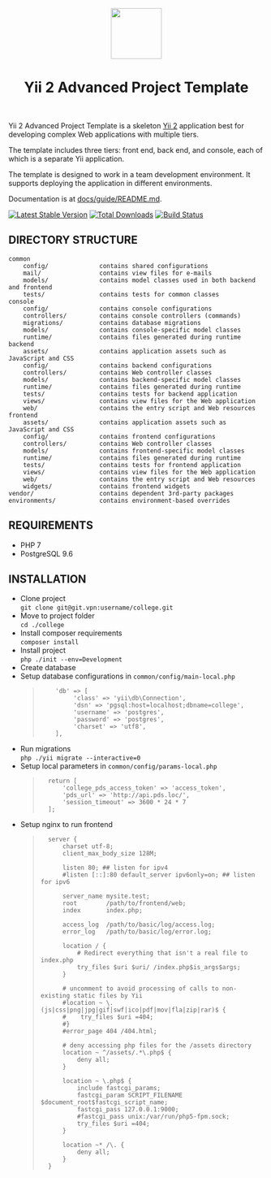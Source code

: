 <p align="center">
    <a href="https://github.com/yiisoft" target="_blank">
        <img src="https://avatars0.githubusercontent.com/u/993323" height="100px">
    </a>
    <h1 align="center">Yii 2 Advanced Project Template</h1>
    <br>
</p>

Yii 2 Advanced Project Template is a skeleton [Yii 2](http://www.yiiframework.com/) application best for
developing complex Web applications with multiple tiers.

The template includes three tiers: front end, back end, and console, each of which
is a separate Yii application.

The template is designed to work in a team development environment. It supports
deploying the application in different environments.

Documentation is at [docs/guide/README.md](docs/guide/README.md).

[![Latest Stable Version](https://img.shields.io/packagist/v/yiisoft/yii2-app-advanced.svg)](https://packagist.org/packages/yiisoft/yii2-app-advanced)
[![Total Downloads](https://img.shields.io/packagist/dt/yiisoft/yii2-app-advanced.svg)](https://packagist.org/packages/yiisoft/yii2-app-advanced)
[![Build Status](https://travis-ci.org/yiisoft/yii2-app-advanced.svg?branch=master)](https://travis-ci.org/yiisoft/yii2-app-advanced)

DIRECTORY STRUCTURE
-------------------

```
common
    config/              contains shared configurations
    mail/                contains view files for e-mails
    models/              contains model classes used in both backend and frontend
    tests/               contains tests for common classes    
console
    config/              contains console configurations
    controllers/         contains console controllers (commands)
    migrations/          contains database migrations
    models/              contains console-specific model classes
    runtime/             contains files generated during runtime
backend
    assets/              contains application assets such as JavaScript and CSS
    config/              contains backend configurations
    controllers/         contains Web controller classes
    models/              contains backend-specific model classes
    runtime/             contains files generated during runtime
    tests/               contains tests for backend application    
    views/               contains view files for the Web application
    web/                 contains the entry script and Web resources
frontend
    assets/              contains application assets such as JavaScript and CSS
    config/              contains frontend configurations
    controllers/         contains Web controller classes
    models/              contains frontend-specific model classes
    runtime/             contains files generated during runtime
    tests/               contains tests for frontend application
    views/               contains view files for the Web application
    web/                 contains the entry script and Web resources
    widgets/             contains frontend widgets
vendor/                  contains dependent 3rd-party packages
environments/            contains environment-based overrides
```

REQUIREMENTS
------------

* PHP 7
* PostgreSQL 9.6

INSTALLATION
------------

* Clone project <br/>
    `git clone git@git.vpn:username/college.git`
* Move to project folder <br/>
    `cd ./college`
* Install composer requirements <br/>
    `composer install`
* Install project <br/>
    `php ./init --env=Development`
* Create database
* Setup database configurations in `common/config/main-local.php`
    >         'db' => [
    >              'class' => 'yii\db\Connection',
    >              'dsn' => 'pgsql:host=localhost;dbname=college',
    >              'username' => 'postgres',
    >              'password' => 'postgres',
    >              'charset' => 'utf8',
    >         ],
* Run migrations <br/>
    `php ./yii migrate --interactive=0`
* Setup local parameters in `common/config/params-local.php`
    >       return [
    >           'college_pds_access_token' => 'access_token',
    >           'pds_url' => 'http://api.pds.loc/',
    >           'session_timeout' => 3600 * 24 * 7
    >       ];
* Setup nginx to run frontend
    >       server {
    >           charset utf-8;
    >           client_max_body_size 128M;
    >       
    >           listen 80; ## listen for ipv4
    >           #listen [::]:80 default_server ipv6only=on; ## listen for ipv6
    >       
    >           server_name mysite.test;
    >           root        /path/to/frontend/web;
    >           index       index.php;
    >       
    >           access_log  /path/to/basic/log/access.log;
    >           error_log   /path/to/basic/log/error.log;
    >       
    >           location / {
    >               # Redirect everything that isn't a real file to index.php
    >               try_files $uri $uri/ /index.php$is_args$args;
    >           }
    >       
    >           # uncomment to avoid processing of calls to non-existing static files by Yii
    >           #location ~ \.(js|css|png|jpg|gif|swf|ico|pdf|mov|fla|zip|rar)$ {
    >           #    try_files $uri =404;
    >           #}
    >           #error_page 404 /404.html;
    >       
    >           # deny accessing php files for the /assets directory
    >           location ~ ^/assets/.*\.php$ {
    >               deny all;
    >           }
    >       
    >           location ~ \.php$ {
    >               include fastcgi_params;
    >               fastcgi_param SCRIPT_FILENAME $document_root$fastcgi_script_name;
    >               fastcgi_pass 127.0.0.1:9000;
    >               #fastcgi_pass unix:/var/run/php5-fpm.sock;
    >               try_files $uri =404;
    >           }
    >       
    >           location ~* /\. {
    >               deny all;
    >           }
    >       }


